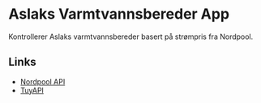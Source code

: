 Aslaks Varmtvannsbereder App
============================

Kontrollerer Aslaks varmtvannsbereder basert på strømpris fra Nordpool.


## Links

- [Nordpool API](https://developers.nordpoolgroup.com/)
- [TuyAPI](https://github.com/EmilSodergren/rust-tuyapi)
